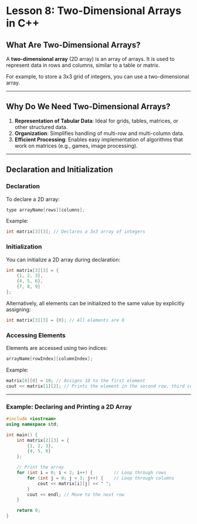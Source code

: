 # Lesson 8: Two-Dimensional Arrays in C++

## What Are Two-Dimensional Arrays?

A **two-dimensional array** (2D array) is an array of arrays. It is used to represent data in rows and columns, similar to a table or matrix.

For example, to store a 3x3 grid of integers, you can use a two-dimensional array.

---

## Why Do We Need Two-Dimensional Arrays?

1. **Representation of Tabular Data**: Ideal for grids, tables, matrices, or other structured data.
2. **Organization**: Simplifies handling of multi-row and multi-column data.
3. **Efficient Processing**: Enables easy implementation of algorithms that work on matrices (e.g., games, image processing).

---

## Declaration and Initialization

### Declaration

To declare a 2D array:

```cpp
type arrayName[rows][columns];
```

Example:

```cpp
int matrix[3][3]; // Declares a 3x3 array of integers
```

### Initialization

You can initialize a 2D array during declaration:

```cpp
int matrix[3][3] = {
    {1, 2, 3},
    {4, 5, 6},
    {7, 8, 9}
};
```

Alternatively, all elements can be initialized to the same value by explicitly assigning:

```cpp
int matrix[3][3] = {0}; // All elements are 0
```

### Accessing Elements

Elements are accessed using two indices:

```cpp
arrayName[rowIndex][columnIndex];
```

Example:

```cpp
matrix[0][0] = 10; // Assigns 10 to the first element
cout << matrix[1][2]; // Prints the element in the second row, third column
```

---

### Example: Declaring and Printing a 2D Array

```cpp
#include <iostream>
using namespace std;

int main() {
    int matrix[2][3] = {
        {1, 2, 3},
        {4, 5, 6}
    };

    // Print the array
    for (int i = 0; i < 2; i++) {        // Loop through rows
        for (int j = 0; j < 3; j++) {    // Loop through columns
            cout << matrix[i][j] << " ";
        }
        cout << endl; // Move to the next row
    }

    return 0;
}
```
